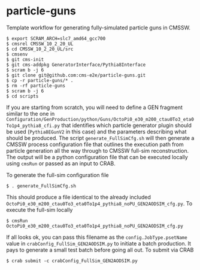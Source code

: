 # particle-guns
Template workflow for generating fully-simulated particle guns in CMSSW.

    $ export SCRAM_ARCH=slc7_amd64_gcc700
    $ cmsrel CMSSW_10_2_20_UL
    $ cd CMSSW_10_2_20_UL/src
    $ cmsenv
    $ git cms-init
    $ git cms-addpkg GeneratorInterface/Pythia8Interface
    $ scram b -j 6
    $ git clone git@github.com:cms-e2e/particle-guns.git
    $ cp -r particle-guns/* .
    $ rm -rf particle-guns
    $ scram b -j 6
    $ cd scripts

If you are starting from scratch, you will need to define a GEN fragment similar to the one in `Configuration/GenProduction/python/Guns/OctoPi0_e30_m200_ctau0To3_eta0To1p4_pythia8_cfi.py` that identifies which particle generator plugin should be used (`Pythia8EGunV2` in this case) and the parameters describing what should be produced. The script `generate_FullSimCfg.sh` will then generate a CMSSW process configuration file that outlines the execution path from particle generation all the way through to CMSSW full-sim reconstruction. The output will be a python configuration file that can be executed locally using `cmsRun` or passed as an input to CRAB.

To generate the full-sim configuration file

    $ . generate_FullSimCfg.sh

This should produce a file identical to the already included `OctoPi0_e30_m200_ctau0To3_eta0To1p4_pythia8_noPU_GEN2AODSIM_cfg.py`. To execute the full-sim locally

    $ cmsRun OctoPi0_e30_m200_ctau0To3_eta0To1p4_pythia8_noPU_GEN2AODSIM_cfg.py

If all looks ok, you can pass this filename as the `config.JobType.psetName` value in `crabConfig_FullSim_GEN2AODSIM.py` to initiate a batch production. It pays to generate a small test batch before going all out. To submit via CRAB

    $ crab submit -c crabConfig_FullSim_GEN2AODSIM.py

